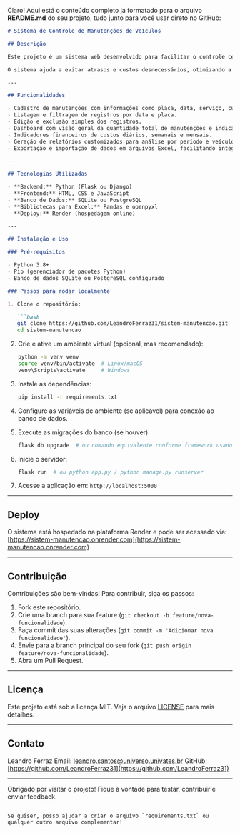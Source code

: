 Claro! Aqui está o conteúdo completo já formatado para o arquivo **README.md** do seu projeto, tudo junto para você usar direto no GitHub:

````markdown
# Sistema de Controle de Manutenções de Veículos

## Descrição

Este projeto é um sistema web desenvolvido para facilitar o controle centralizado das manutenções de veículos em frotas. Ele permite cadastrar, listar, editar e excluir manutenções, gerar relatórios personalizados, e realizar importação/exportação de dados via arquivos Excel.

O sistema ajuda a evitar atrasos e custos desnecessários, otimizando a gestão da frota e fornecendo indicadores claros sobre manutenções e custos.

---

## Funcionalidades

- Cadastro de manutenções com informações como placa, data, serviço, custo e observações.
- Listagem e filtragem de registros por data e placa.
- Edição e exclusão simples dos registros.
- Dashboard com visão geral da quantidade total de manutenções e indicadores de serviços específicos (pneus, elétrica, checagem, etc.).
- Indicadores financeiros de custos diários, semanais e mensais.
- Geração de relatórios customizados para análise por período e veículo.
- Exportação e importação de dados em arquivos Excel, facilitando integração com outras ferramentas.

---

## Tecnologias Utilizadas

- **Backend:** Python (Flask ou Django)
- **Frontend:** HTML, CSS e JavaScript
- **Banco de Dados:** SQLite ou PostgreSQL
- **Bibliotecas para Excel:** Pandas e openpyxl
- **Deploy:** Render (hospedagem online)

---

## Instalação e Uso

### Pré-requisitos

- Python 3.8+
- Pip (gerenciador de pacotes Python)
- Banco de dados SQLite ou PostgreSQL configurado

### Passos para rodar localmente

1. Clone o repositório:

   ```bash
   git clone https://github.com/LeandroFerraz31/sistem-manutencao.git
   cd sistem-manutencao
````

2. Crie e ative um ambiente virtual (opcional, mas recomendado):

   ```bash
   python -m venv venv
   source venv/bin/activate  # Linux/macOS
   venv\Scripts\activate     # Windows
   ```

3. Instale as dependências:

   ```bash
   pip install -r requirements.txt
   ```

4. Configure as variáveis de ambiente (se aplicável) para conexão ao banco de dados.

5. Execute as migrações do banco (se houver):

   ```bash
   flask db upgrade  # ou comando equivalente conforme framework usado
   ```

6. Inicie o servidor:

   ```bash
   flask run  # ou python app.py / python manage.py runserver
   ```

7. Acesse a aplicação em: `http://localhost:5000`

---

## Deploy

O sistema está hospedado na plataforma Render e pode ser acessado via:
[https://sistem-manutencao.onrender.com](https://sistem-manutencao.onrender.com)

---

## Contribuição

Contribuições são bem-vindas! Para contribuir, siga os passos:

1. Fork este repositório.
2. Crie uma branch para sua feature (`git checkout -b feature/nova-funcionalidade`).
3. Faça commit das suas alterações (`git commit -m 'Adicionar nova funcionalidade'`).
4. Envie para a branch principal do seu fork (`git push origin feature/nova-funcionalidade`).
5. Abra um Pull Request.

---

## Licença

Este projeto está sob a licença MIT. Veja o arquivo [LICENSE](LICENSE) para mais detalhes.

---

## Contato

Leandro Ferraz
Email: [leandro.santos@universo.univates.br](mailto:leandro.santos@universo.univates.br)
GitHub: [https://github.com/LeandroFerraz31](https://github.com/LeandroFerraz31)

---

Obrigado por visitar o projeto!
Fique à vontade para testar, contribuir e enviar feedback.

```

Se quiser, posso ajudar a criar o arquivo `requirements.txt` ou qualquer outro arquivo complementar!
```
